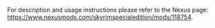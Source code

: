 For description and usage instructions please refer to the Nexus page: https://www.nexusmods.com/skyrimspecialedition/mods/118754.
